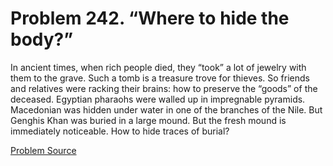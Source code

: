 # Problem 242. “Where to hide the body?”

In ancient times, when rich people died, they “took” a lot of jewelry with them to the grave. Such a tomb is a treasure trove for thieves. So friends and relatives were racking their brains: how to preserve the “goods” of the deceased. Egyptian pharaohs were walled up in impregnable pyramids. Macedonian was hidden under water in one of the branches of the Nile. But Genghis Khan was buried in a large mound. But the fresh mound is immediately noticeable. How to hide traces of burial?

[Problem Source](https://www.trizland.ru/tasks/1304/)